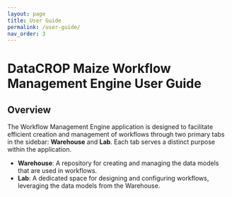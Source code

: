 ```yaml
---
layout: page
title: User Guide
permalink: /user-guide/
nav_order: 3
---
```


# DataCROP Maize Workflow Management Engine User Guide

## Overview

The Workflow Management Engine application is designed to facilitate efficient creation and management of workflows through two primary tabs in the sidebar: **Warehouse** and **Lab**. Each tab serves a distinct purpose within the application.

- **Warehouse**: A repository for creating and managing the data models that are used in workflows.
- **Lab**: A dedicated space for designing and configuring workflows, leveraging the data models from the Warehouse.